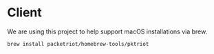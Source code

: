 # Client

We are using this project to help support macOS installations via brew.

```
brew install packetriot/homebrew-tools/pktriot
```

